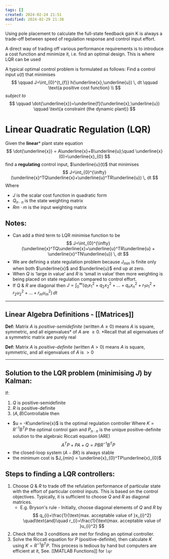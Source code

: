 ```yaml
---
tags: []
created: 2024-02-24 21:51
modified: 2024-02-29 21:38
---
```

Using pole placement to calculate the full-state feedback gain K is always a trade-off between speed of regulation response and control input effort.

 A direct way of trading off various performance requirements is to introduce a cost function and minimize it, i.e. find an optimal design. This is where LQR can be used

A typical optimal control problem is formulated as follows:
Find a control input $u(t)$ that minimises
$$
\qquad J=\int_{0}^{t_{f}} h(\underline{x},\underline{u}) \, dt \qquad \text{a positive cost function} \\
$$
*subject to*$$
\qquad \dot{\underline{x}}=\underline{f}(\underline{x},\underline{u}) \qquad \text{a constraint (the dynamic plant)}
$$
# Linear Quadratic Regulation (LQR)
Given the **linear*** plant state equation $$
\dot{\underline{x}} = A\underline{x}+B\underline{u};\quad \underline{x}(0)=\underline{x}_{0}
$$
find a **regulating** control input, $\underline{u}(t)$ that minimises $$
J=\int_{0}^{\infty} (\underline{x}^TQ\underline{x}+\underline{u}^TR\underline{u}) \, dt 
$$ 
Where 
- $J$ is the scalar cost function in quadratic form
- $Q_{n\cdot n}$ is the state weighting matrix
- $Rm\cdot m$ is the input weighting matrix

## Notes:
- Can add a third term to LQR minimise function to be $$
J=\int_{0}^{\infty} (\underline{x}^TQ\underline{x}+\underline{u}^TR\underline{u} + \underline{x}^TN\underline{u}) \, dt 
$$
- We are defining a state regulation problem because $J_{min}$ is finite only when both $\underline{x}$ and $\underline{u}$ end up at zero.
- When $Q$ is ‘large in value’ and $R$ is ‘small in value’ then more weighting is being placed on state regulation compared to control effort.
- If $Q$ & $R$ are diagonal then $J = \int_{0}^{\infty}( q_{1}x_{1}^2+q_{2}x_{2}^2+\dots+q_{n}x_{n}^2 + r_{1}u_{1}^2+r_{2}u_{2}^2+\dots+r_{m}u_{m}^2)\, dt$

___
## Linear Algebra Definitions - [[Matrices]]
**Def:** Matrix $A$ is *positive-semidefinite* (written $A\geq 0$) means $A$ is square, symmetric, and all eigenvalues* of $A$ are $\geq 0$.
	\*Recall that all eigenvalues of a symmetric matrix are purely real

**Def:** Matrix $A$ is *positive-definite* (written $A > 0$) means $A$ is square, symmetric, and all eigenvalues of $A$ is $>0$ 
___

## Solution to the LQR problem (minimising $J$) by Kalman:
If:
1. $Q$ is positive-semidefinite
2. $R$ is positive-definite
3. $(A,B)$Controllable
then
- $u = -K\underline{x}$ is the optimal regulation controller
	Where $K=R^{-1}B^TP$ the optimal control gain and $P_{n\cdot n}$ is the unique positive-definite solution to the algebraic Riccati equation (ARE) $$
A^TP+PA+Q = PBR^{-1}B^TP
$$
- the closed-loop system $(A-BK)$ is always stable
- the minimum cost is $J_{min} = \underline{x}_{0}^TP\underline{x}_{0}$

## Steps to finding a LQR controllers:
1. Choose $Q$ & $R$ to trade off the refulation performance of particular state with the effort of particular control inputs. This is based on the control objectives. Typically, it is sufficient to choose $Q$ and $R$ as diagonal matrices.
	- E.g. Bryson's rule - Initially, choose diagonal elements of $Q$ and $R$ by $$
q_{i}=\frac{1}{\text{max. acceptable value of }x_{i}^2} \quad\text{and}\quad r_{i}=\frac{1}{\text{max. acceptable value of }u_{i}^2}
$$
2. Check that the 3 conditions are met for finding an optimal controller.
3. Solve the Riccati equation for $P$ (positive-definite), then calculate $K$ using $K = R^{-1}B^TP$. This process is tedious by hand but computers are efficient at it, See. [[MATLAB Functions]] for `lqr`
	